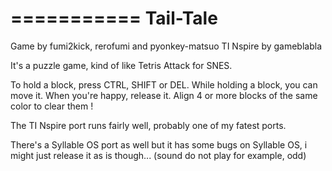 ===========
Tail-Tale
===========
Game by fumi2kick, rerofumi and pyonkey-matsuo 
TI Nspire by gameblabla

It's a puzzle game, kind of like Tetris Attack for SNES.

To hold a block, press CTRL, SHIFT or DEL.
While holding a block, you can move it.
When you're happy, release it.
Align 4 or more blocks of the same color to clear them !

The TI Nspire port runs fairly well, probably one of my fatest ports.

There's a Syllable OS port as well but it has some bugs on Syllable OS,
i might just release it as is though... (sound do not play for example, odd)
